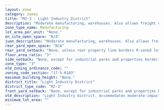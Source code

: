 ```yaml
---
layout: zone
category: zones
title: "M2-3 - Light Industry District"
description: "Moderate manufacturing, warehouses. Also allows freight and recycling facilities."
zone_type_name: Manufacturing
lot_area_per_unit: "None."
on_site_open_space: "N/A"
juan_description: "Moderate manufacturing, warehouses. Also allows freight and recycling facilities."
rear_yard_open_space: "N/A"
rear_yard_setback: "None, unless rear property line borders R-zoned lot&#39;s side or rear property line. Then the minimum setback is 30 ft."
floor_area_ratio: "3"
side_setback: "None, except for industrial parks and properties bordering R-zoned lots (see 17-5-0405-A for details)."
zone_type: "3"
old_zoning_ordinance_code: ""
zoning_code_section: "17-5-0103"
maximum_building_height: "None."
district_title: "Light Industry District"
district_type_code: "M2-3"
front_yard_setback: "None, except for industrial parks and properties bordering R-zoned lots (see 17-5-0405-A for details)."
old_description: "Light Industry district. Accommodates moderate-impact manufacturing, wholesaling, warehousing and distribution uses, including storage and work-related activities that occur outside of enclosed buildings. The M2 district is generally intended to accommodate more land-intensive industrial activities than the M1 district."
minimum_lot_area: ""
---
```

